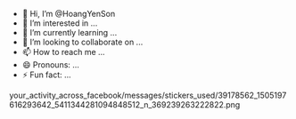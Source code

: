 - 👋 Hi, I’m @HoangYenSon
- 👀 I’m interested in ...
- 🌱 I’m currently learning ...
- 💞️ I’m looking to collaborate on ...
- 📫 How to reach me ...
- 😄 Pronouns: ...
- ⚡ Fun fact: ...

<!---
HoangYenSon/HoangYenSon is a ✨ special ✨ repository because its `README.md` (this file) appears on your GitHub profile.
You can click the Preview link to take a look at your changes.
--->
your_activity_across_facebook/messages/stickers_used/39178562_1505197616293642_5411344281094848512_n_369239263222822.png
